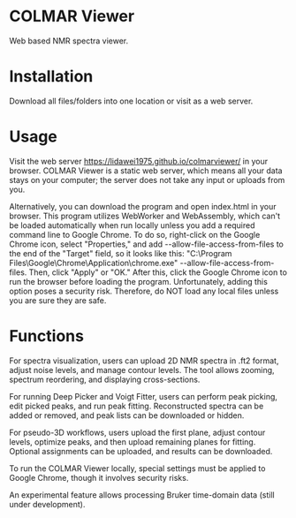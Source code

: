 # COLMAR Viewer
Web based NMR spectra viewer.

# Installation
Download all files/folders into one location or visit as a web server.

# Usage
Visit the web server https://lidawei1975.github.io/colmarviewer/ in your browser. COLMAR Viewer is a static web server, which means all your data stays on your computer; the server does not take any input or uploads from you.

Alternatively, you can download the program and open index.html in your browser. This program utilizes WebWorker and WebAssembly, which can't be loaded automatically when run locally unless you add a required command line to Google Chrome. To do so, right-click on the Google Chrome icon, select "Properties," and add --allow-file-access-from-files to the end of the "Target" field, so it looks like this: "C:\Program Files\Google\Chrome\Application\chrome.exe" --allow-file-access-from-files. Then, click "Apply" or "OK." After this, click the Google Chrome icon to run the browser before loading the program. Unfortunately, adding this option poses a security risk. Therefore, do NOT load any local files unless you are sure they are safe.

# Functions

For spectra visualization, users can upload 2D NMR spectra in .ft2 format, adjust noise levels, and manage contour levels. The tool allows zooming, spectrum reordering, and displaying cross-sections.

For running Deep Picker and Voigt Fitter, users can perform peak picking, edit picked peaks, and run peak fitting. Reconstructed spectra can be added or removed, and peak lists can be downloaded or hidden.

For pseudo-3D workflows, users upload the first plane, adjust contour levels, optimize peaks, and then upload remaining planes for fitting. Optional assignments can be uploaded, and results can be downloaded.

To run the COLMAR Viewer locally, special settings must be applied to Google Chrome, though it involves security risks.

An experimental feature allows processing Bruker time-domain data (still under development).

              

